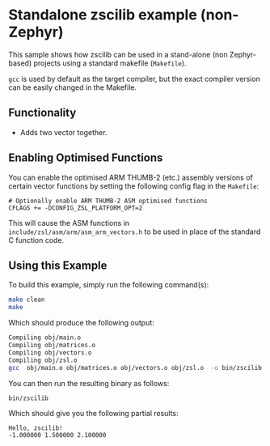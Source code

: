 # Standalone zscilib example (non-Zephyr)

This sample shows how zscilib can be used in a stand-alone (non Zephyr-based)
projects using a standard makefile (`Makefile`).

`gcc` is used by default as the target compiler, but the exact compiler version
can be easily changed in the Makefile.

## Functionality

- Adds two vector together.

## Enabling Optimised Functions

You can enable the optimised ARM THUMB-2 (etc.) assembly versions of certain
vector functions by setting the following config flag in the `Makefile`:

```
# Optionally enable ARM THUMB-2 ASM optimised functions
CFLAGS += -DCONFIG_ZSL_PLATFORM_OPT=2
```

This will cause the ASM functions in `include/zsl/asm/arm/asm_arm_vectors.h`
to be used in place of the standard C function code.

## Using this Example

To build this example, simply run the following command(s):

```bash
make clean
make
```

Which should produce the following output:

```bash
Compiling obj/main.o
Compiling obj/matrices.o
Compiling obj/vectors.o
Compiling obj/zsl.o
gcc  obj/main.o obj/matrices.o obj/vectors.o obj/zsl.o  -o bin/zscilib -Wall -Wconversion -Wno-sign-conversion -I. -I../../../include -lm
```

You can then run the resulting binary as follows:

```bash
bin/zscilib
```

Which should give you the following partial results:
```
Hello, zscilib!
-1.000000 1.500000 2.100000
```
